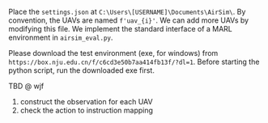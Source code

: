 Place the `settings.json` at `C:\Users\[USERNAME]\Documents\AirSim\`.
By convention, the UAVs are named `f'uav_{i}'`. 
We can add more UAVs by modifying this file.
We implement the standard interface of a MARL environment in `airsim_eval.py`.

Please download the test environment (exe, for windows) from `https://box.nju.edu.cn/f/c6cd3e50b7aa414fb13f/?dl=1`.
Before starting the python script, run the downloaded exe first.



TBD @ wjf

1. construct the observation for each UAV
2. check the action to instruction mapping

